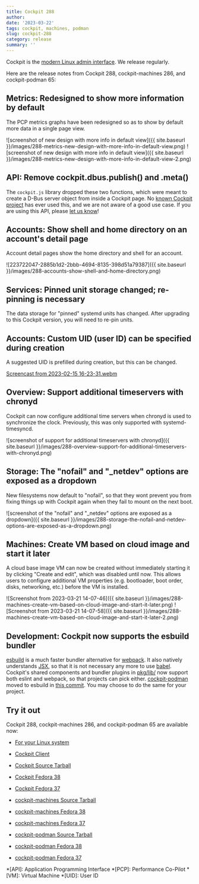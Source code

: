 ```yaml
---
title: Cockpit 288
author:
date: '2023-03-22'
tags: cockpit, machines, podman
slug: cockpit-288
category: release
summary: ''
---
```


Cockpit is the [modern Linux admin interface](https://cockpit-project.org/).
We release regularly.

Here are the release notes from Cockpit 288, cockpit-machines 286, and cockpit-podman 65:


## Metrics: Redesigned to show more information by default

The PCP metrics graphs have been redesigned so as to show by default more data in a single page view. 
 
![screenshot of new design with more info in default view]({{ site.baseurl }}/images/288-metrics-new-design-with-more-info-in-default-view.png)
![screenshot of new design with more info in default view]({{ site.baseurl }}/images/288-metrics-new-design-with-more-info-in-default-view-2.png)

## API: Remove cockpit.dbus.publish() and .meta()

The `cockpit.js` library dropped these two functions, which were meant to create a D-Bus server object from inside a Cockpit page. No [known Cockpit project](https://cockpit-project.org/applications.html) has ever used this, and we are not aware of a good use case. If you are using this API, please [let us know](https://github.com/cockpit-project/cockpit/issues)!

## Accounts: Show shell and home directory on an account's detail page

Account detail pages show the home directory and shell for an account.

![223722047-2885b1d2-2bbb-4694-8135-398d51a79387]({{ site.baseurl }}/images/288-accounts-show-shell-and-home-directory.png)

## Services: Pinned unit storage changed; re-pinning is necessary

The data storage for "pinned" systemd units has changed. After upgrading to this Cockpit version, you will need to re-pin units.

## Accounts: Custom UID (user ID) can be specified during creation

A suggested UID is prefilled during creation, but this can be changed.

[Screencast from 2023-02-15 16-23-31.webm](https://user-images.githubusercontent.com/42733240/219077484-a985e0d9-a4cf-495c-a668-cc853d4670fd.webm)

## Overview: Support additional timeservers with chronyd

Cockpit can now configure additional time servers when chronyd is used to synchronize the clock. Previously, this was only supported with systemd-timesyncd.

![screenshot of support for additional timeservers with chronyd]({{ site.baseurl }}/images/288-overview-support-for-additional-timeservers-with-chronyd.png)

## Storage: The "nofail" and "_netdev" options are exposed as a dropdown

New filesystems now default to "nofail", so that they wont prevent you from fixing things up with Cockpit again when they fail to mount on the next boot.

![screenshot of the "nofail" and "_netdev" options are exposed as a dropdown]({{ site.baseurl }}/images/288-storage-the-nofail-and-netdev-options-are-exposed-as-a-dropdown.png)

## Machines: Create VM based on cloud image and start it later

A cloud base image VM can now be created without immediately starting it by clicking "Create and edit", which was disabled until now. This allows users to configure additional VM properties (e.g. bootloader, boot order, disks, networking, etc.) before the VM is installed.

![Screenshot from 2023-03-21 14-07-46]({{ site.baseurl }}/images/288-machines-create-vm-based-on-cloud-image-and-start-it-later.png)
![Screenshot from 2023-03-21 14-07-58]({{ site.baseurl }}/images/288-machines-create-vm-based-on-cloud-image-and-start-it-later-2.png)

## Development: Cockpit now supports the esbuild bundler

[esbuild](https://esbuild.github.io/) is a much faster bundler alternative for [webpack](https://webpack.js.org/). It also  natively understands [JSX](https://reactjs.org/docs/introducing-jsx.html), so that it is not necessary any more to use [babel](https://babeljs.io/). Cockpit's shared components and bundler plugins in [pkg/lib/](https://github.com/cockpit-project/cockpit/tree/main/pkg/lib) now support both eslint and webpack, so that projects can pick either. [cockpit-podman](https://github.com/cockpit-project/cockpit-podman) moved to esbuild in [this commit](https://github.com/cockpit-project/cockpit-podman/commit/d48f58297f66d2f6390aa85b54883d9be980850b). You may choose to do the same for your project.


## Try it out

Cockpit 288, cockpit-machines 286, and cockpit-podman 65 are available now:

* [For your Linux system](https://cockpit-project.org/running.html)
* [Cockpit Client](https://flathub.org/apps/details/org.cockpit_project.CockpitClient)

* [Cockpit Source Tarball](https://github.com/cockpit-project/cockpit/releases/tag/288)
* [Cockpit Fedora 38](https://bodhi.fedoraproject.org/updates/?releases=F38&packages=cockpit)
* [Cockpit Fedora 37](https://bodhi.fedoraproject.org/updates/?releases=F37&packages=cockpit)
* [cockpit-machines Source Tarball](https://github.com/cockpit-project/cockpit-machines/releases/tag/286)
* [cockpit-machines Fedora 38](https://bodhi.fedoraproject.org/updates/?releases=F38&packages=cockpit-machines)
* [cockpit-machines Fedora 37](https://bodhi.fedoraproject.org/updates/?releases=F37&packages=cockpit-machines)
* [cockpit-podman Source Tarball](https://github.com/cockpit-project/cockpit-podman/releases/tag/65)
* [cockpit-podman Fedora 38](https://bodhi.fedoraproject.org/updates/?releases=F38&packages=cockpit-podman)
* [cockpit-podman Fedora 37](https://bodhi.fedoraproject.org/updates/?releases=F37&packages=cockpit-podman)

*[API]: Application Programming Interface
*[PCP]: Performance Co-Pilot
*[VM]: Virtual Machine
*[UID]: User ID